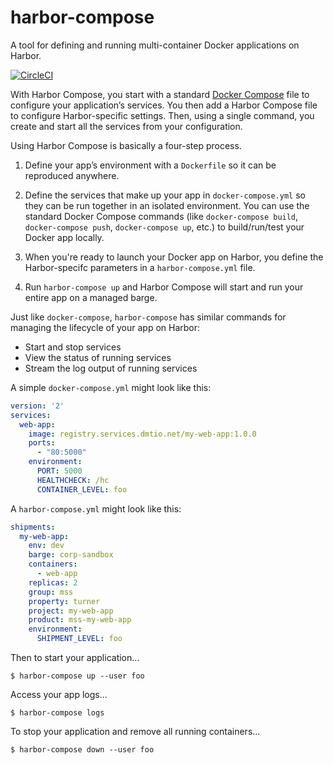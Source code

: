 # harbor-compose

A tool for defining and running multi-container Docker applications on Harbor.

[![CircleCI](https://circleci.com/gh/turnerlabs/harbor-compose/tree/master.svg?style=shield)](https://circleci.com/gh/turnerlabs/harbor-compose/tree/master)  

With Harbor Compose, you start with a standard [Docker Compose](https://docs.docker.com/compose/) file to configure your application’s services. You then add a Harbor Compose file to configure Harbor-specific settings.  Then, using a single command, you create and start all the services from your configuration.

Using Harbor Compose is basically a four-step process.

1. Define your app’s environment with a `Dockerfile` so it can be reproduced anywhere.

2. Define the services that make up your app in `docker-compose.yml` so they can be run together in an isolated environment.  You can use the standard Docker Compose commands (like `docker-compose build`, `docker-compose push`, `docker-compose up`, etc.) to build/run/test your Docker app locally.

3. When you're ready to launch your Docker app on Harbor, you define the Harbor-specifc parameters in a `harbor-compose.yml` file.

4. Run `harbor-compose up` and Harbor Compose will start and run your entire app on a managed barge.


Just like `docker-compose`, `harbor-compose` has similar commands for managing the lifecycle of your app on Harbor:

- Start and stop services
- View the status of running services
- Stream the log output of running services


A simple `docker-compose.yml` might look like this:

```yaml
version: '2'
services:
  web-app:
    image: registry.services.dmtio.net/my-web-app:1.0.0
    ports:
      - "80:5000"
    environment:
      PORT: 5000
      HEALTHCHECK: /hc
      CONTAINER_LEVEL: foo
```

A `harbor-compose.yml` might look like this:

```yaml
shipments:
  my-web-app:    
    env: dev
    barge: corp-sandbox
    containers:
      - web-app    
    replicas: 2
    group: mss
    property: turner
    project: my-web-app
    product: mss-my-web-app    
    environment:
      SHIPMENT_LEVEL: foo
```


Then to start your application...

```
$ harbor-compose up --user foo
```

Access your app logs...

```
$ harbor-compose logs
```

To stop your application and remove all running containers...

```
$ harbor-compose down --user foo
```

